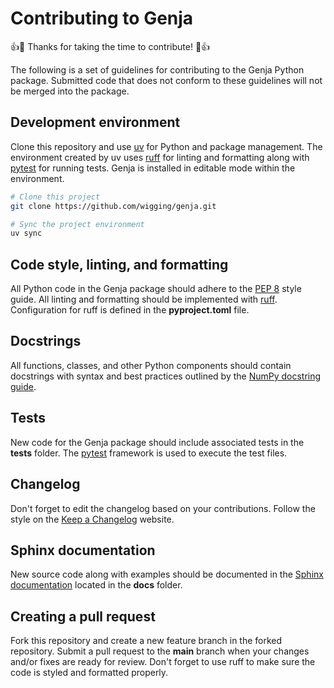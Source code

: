 # Contributing to Genja

:+1::tada: Thanks for taking the time to contribute! :tada::+1:

The following is a set of guidelines for contributing to the Genja Python package. Submitted code that does not conform to these guidelines will not be merged into the package.

## Development environment

Clone this repository and use [uv](https://docs.astral.sh/uv/) for Python and package management. The environment created by uv uses [ruff](https://docs.astral.sh/ruff/) for linting and formatting along with [pytest](https://docs.pytest.org) for running tests. Genja is installed in editable mode within the environment.

```bash
# Clone this project
git clone https://github.com/wigging/genja.git

# Sync the project environment
uv sync
```

## Code style, linting, and formatting

All Python code in the Genja package should adhere to the [PEP 8](https://peps.python.org/pep-0008/) style guide. All linting and formatting should be implemented with [ruff](https://github.com/astral-sh/ruff). Configuration for ruff is defined in the **pyproject.toml** file.

## Docstrings

All functions, classes, and other Python components should contain docstrings with syntax and best practices outlined by the [NumPy docstring guide](https://numpydoc.readthedocs.io/en/latest/format.html).

## Tests

New code for the Genja package should include associated tests in the **tests** folder. The [pytest](https://github.com/pytest-dev/pytest) framework is used to execute the test files.

## Changelog

Don't forget to edit the changelog based on your contributions. Follow the style on the [Keep a Changelog](https://keepachangelog.com) website.

## Sphinx documentation

New source code along with examples should be documented in the [Sphinx documentation](http://www.sphinx-doc.org/en/stable/) located in the **docs** folder.

## Creating a pull request

Fork this repository and create a new feature branch in the forked repository. Submit a pull request to the **main** branch when your changes and/or fixes are ready for review. Don't forget to use ruff to make sure the code is styled and formatted properly.
